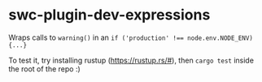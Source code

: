 # swc-plugin-dev-expressions
Wraps calls to `warning()` in an `if ('production' !== node.env.NODE_ENV) {...}` 

To test it, try installing rustup (https://rustup.rs/#), then `cargo test` inside the root of the repo :) 
